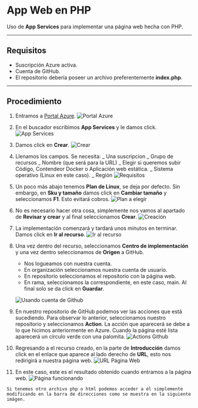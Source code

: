 # App Web en PHP

Uso de **App Services** para implementar una página web hecha con PHP.

---

## Requisitos

- Suscripción Azure activa.
- Cuenta de GitHub.
- El repositorio debería poseer un archivo preferentemente **index.php**.

---

## Procedimiento

1. Entramos a [Portal Azure](https://portal.azure.com).
   ![Portal Azure](imgs/1.png)

2. En el buscador escribimos **App Services** y le damos click.
   ![App Services](imgs/2.png)

3. Damos click en **Crear**.
   ![Crear](imgs/3.png)

4. Llenamos los campos. Se necesita:
   _ Una suscripcion
   _ Grupo de recursos
   _ Nombre (que será para la URL)
   _ Elegir si queremos subir Código, Contendeor Docker o Aplicación web estática.
   _ Sistema operativo (Linux en este caso).
   _ Región
   ![Requisitos](imgs/4.png)

5. Un poco más abajo tenemos **Plan de Linux**, se deja por defecto. Sin embargo, en **Sku y tamaño** damos click en **Cambiar tamaño** y seleccionamos **F1**. Esto evitará cobros.
   ![Plan a elegir](imgs/5.png)

6. No es necesario hacer otra cosa, simplemente nos vamos al apartado de **Revisar y crear** y al final seleccionamos **Crear**.
   ![Creación](imgs/6.png)

7. La implementación comenzará y tardará unos minutos en terminar. Damos click en **Ir al recurso**.
   ![Ir al recurso](imgs/7.png)

8. Una vez dentro del recurso, seleccionamos **Centro de implementación** y una vez dentro seleccionamos de **Origen** a GitHub.

   - Nos logueamos con nuestra cuenta.
   - En organización seleccionamos nuestra cuenta de usuario.
   - En repositorio seleccionamos el repositorio con la página web.
   - En rama, seleccionamos la correspondiente, en este caso, main.
     Al final solo se da click en **Guardar**.

   ![Usando cuenta de Github](imgs/8.png)

9. En nuestro repositorio de GitHub podemos ver las acciones que está sucediendo. Para observar lo anterior, seleccionamos nuestro repositorio y seleccionamos **Action**. La acción que aparecerá se debe a lo que hicimos anteriormente en Azure. Cuando la página esté lista aparecerá un círculo verde con una palomita.
   ![Actions Github](imgs/9.png)

10. Regresando a el recurso creado, en la parte de **Introducción** damos click en el enlace que aparece al lado derecho de **URL**, esto nos redirigirá a nuestra página web.
    ![URL Página Web](imgs/10.png)

11. En este caso, este es el resultado obtenido cuando entramos a la página web.
    ![Página funcionando](imgs/11.png)

`Si tenemos otro archivo php o html podemos acceder a él simplemente modificando en la barra de direcciones como se muestra en la siguiente imágen. `

